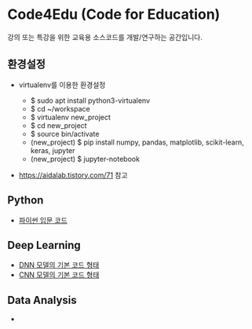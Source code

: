 # Code4Edu (Code for Education)
강의 또는 특강을 위한 교육용 소스코드를 개발/연구하는 공간입니다.

## 환경설정
* virtualenv를 이용한 환경설정
  * $ sudo apt install python3-virtualenv
  * $ cd ~/workspace
  * $ virtualenv new_project
  * $ cd new_project
  * $ source bin/activate
  * (new_project) $ pip install numpy, pandas, matplotlib, scikit-learn, keras, jupyter
  * (new_project) $ jupyter-notebook
  
* https://aidalab.tistory.com/71 참고

## Python
* <a href="https://github.com/aidalab-garnet/code4edu/blob/main/101_basic_python.ipynb">파이썬 입문 코드</a>

## Deep Learning
* <a href="https://github.com/aidalab-garnet/code4edu/blob/main/001_basic_dnn_model.ipynb">DNN 모델의 기본 코드 형태</a>
* <a href="https://github.com/aidalab-garnet/code4edu/blob/main/002_basic_cnn_model.ipynb">CNN 모델의 기본 코드 형태</a>

## Data Analysis
* 
